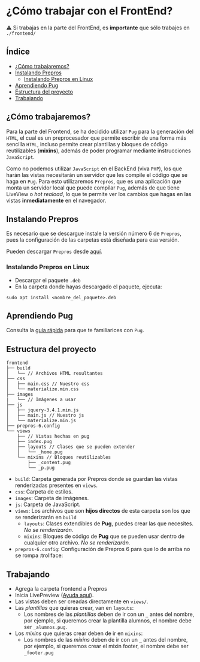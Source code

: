 # ¿Cómo trabajar con el FrontEnd?

:warning: Si trabajas en la parte del FrontEnd, es **importante** que sólo trabajes en `./frontend/`

## Índice
- [¿Cómo trabajaremos?](#¿cómo-trabajaremos?)
- [Instalando Prepros](#Instalando-Prepros)
    - [Instalando Prepros en Linux](#Instalando-Prepros-en-Linux)
- [Aprendiendo Pug](#Aprendiendo-Pug)
- [Estructura del proyecto](#estructura-del-proyecto)
- [Trabajando](#trabajando)

## ¿Cómo trabajaremos?
Para la parte del Frontend, se ha decidido utilizar `Pug` para la generación del `HTML`, el cual es un preprocesador que permite escribir de una forma más sencilla `HTML`, incluso permite crear plantillas y bloques de código reutilizables (**mixins**), además de poder programar mediante instrucciones `JavaScript`.

Como no podemos utilizar `JavaScript` en el BackEnd (viva `PHP`), los que harán las vistas necesitarán un servidor que les compile el código que se haga en `Pug`. Para esto utilizaremos `Prepros`, que es una aplicación que monta un servidor local que puede compilar `Pug`, además de que tiene LiveView o _hot reaload_, lo que te permite ver los cambios que hagas en las vistas **inmediatamente** en el navegador.

## Instalando Prepros
Es necesario que se descargue instale la versión número 6 de `Prepros`, pues la configuración de las carpetas está diseñada para esa versión.

Pueden descargar `Prepros` desde [aquí](https://prepros.io/).

### Instalando Prepros en Linux
- Descargar el paquete `.deb`
- En la carpeta donde hayas descargado el paquete, ejecuta:
```ssh
sudo apt install <nombre_del_paquete>.deb
```

## Aprendiendo Pug
Consulta la [guía rápida](PUG.md) para que te familiarices con `Pug`.

## Estructura del proyecto
```ssh
frontend
├── build
│   └── // Archivos HTML resultantes
├── css
│   ├── main.css // Nuestro css
│   └── materialize.min.css
├── images
|   └── // Imágenes a usar
├── js
│   ├── jquery-3.4.1.min.js
│   ├── main.js // Nuestro js
│   └── materialize.min.js
├── prepros-6.config
└── views 
    ├── // Vistas hechas en pug
    ├── index.pug
    ├── layouts // Clases que se pueden extender
    │   └── _home.pug
    └── mixins // Bloques reutilizables
        ├── _content.pug
        └── _p.pug
```

- `build`: Carpeta generada por Prepros donde se guardan las vistas renderizadas presentes en  `views`.
- `css`: Carpeta de estilos.
- `images`: Carpeta de imágenes.
- `js`: Carpeta de JavaScript.
- `views`: Los archivos que son **hijos directos** de esta carpeta son los que se renderizarán en `build`
    - `layouts`: Clases extendibles de **Pug**, puedes crear las que necesites. _No se renderizarán._
    - `mixins`: Bloques de código de **Pug** que se pueden usar dentro de cualquier otro archivo. _No se renderizarán._
- `prepros-6.config`: Configuración de Prepros 6 para que lo de arriba no se rompa :trollface:

## Trabajando
- Agrega la carpeta frontend a Prepros
- Inicia LivePreview ([Ayuda aquí](https://prepros.io/help/live-preview)).
- Las vistas deben ser creadas directamente en `views/`.
- Las _plantillas_ que quieras crear, van en `layouts`:
    - Los nombres de las _plantillas_ deben de ir con un `_` antes del nombre, por ejemplo, si queremos crear la plantilla alumnos, el nombre debe ser `_alumnos.pug`.
- Los _mixins_ que quieras crear deben de ir en `mixins`:
    - Los nombres de las _mixins_ deben de ir con un `_` antes del nombre, por ejemplo, si queremos crear el mixin footer, el nombre debe ser `_footer.pug`
